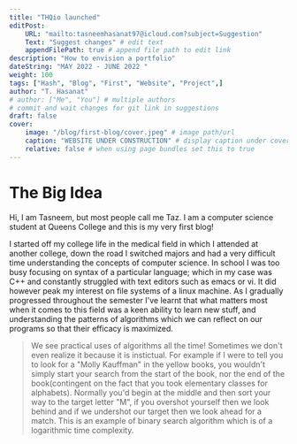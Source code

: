 ```yaml
---
title: "THQio launched"
editPost:
    URL: "mailto:tasneemhasanat97@icloud.com?subject=Suggestion"
    Text: "Suggest changes" # edit text
    appendFilePath: true # append file path to edit link
description: "How to envision a portfolio"
dateString: "MAY 2022 - JUNE 2022 "
weight: 100
tags: ["Hash", "Blog", "First", "Website", "Project",]
author: "T. Hasanat"
# author: ["Me", "You"] # multiple authors
# commit and wait changes for git link in suggestions
draft: false
cover:
    image: "/blog/first-blog/cover.jpeg" # image path/url
    caption: "WEBSITE UNDER CONSTRUCTION" # display caption under cover
    relative: false # when using page bundles set this to true
---
```


# The Big Idea
Hi, I am Tasneem, but most people call me Taz. I am a computer science student at Queens College and this is my very first blog!

I started off my college life in the medical field in which I attended at another college, down the road I switched majors and had a very difficult time understanding the concepts of computer science. In school I was too busy focusing on syntax of a particular language; which in my case was C++ and constantly struggled with text editors such as emacs or vi. It did however peak my interest on file systems of a linux machine. As I gradually progressed throughout the semester I've learnt that what matters most when it comes to this field was a keen ability to learn new stuff, and understanding the patterns of algorithms which we can reflect on our programs so that their efficacy is maximized.

> We see practical uses of algorithms all the time! Sometimes we don't even realize it because it is instictual. For example if I were to tell you to look for a "Molly Kauffman" in the yellow books, you wouldn't simply start your search from the start of the book, nor the end of the book(contingent on the fact that you took elementary classes for alphabets). Normally you'd begin at the middle and then sort your way to the target letter "M", if you overshot yourself then we look behind and if we undershot our target then we look ahead for a match. This is an example of binary search algorithm which is of a logarithmic time complexity. 
